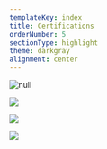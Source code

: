 ```yaml
---
templateKey: index
title: Certifications
orderNumber: 5
sectionType: highlight
theme: darkgray
alignment: center
---
```

![null](/img/special_proghtml5_wht.png)

![](/img/shopify.svg)

![](/img/shopify-theme-development-certification-26f3d5c0c2a394c2e9caa1dc1e1aa12b471049dee5516be0efbe507cdcd07531.svg)

![](/img/shopify-product-fundamentals-certification-b9cf5d5cfb4431503dab7d110bbbc78e5199d9c4c5be49334c3093b31496108a.svg)
